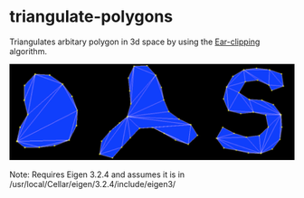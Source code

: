 # triangulate-polygons
Triangulates arbitary polygon in 3d space by using the [Ear-clipping](https://en.wikipedia.org/wiki/Polygon_triangulation#Ear_clipping_method) algorithm. 

![](triangulate.png)

Note: Requires Eigen 3.2.4 and assumes it is in /usr/local/Cellar/eigen/3.2.4/include/eigen3/
